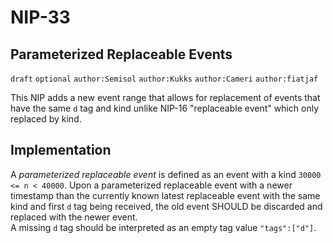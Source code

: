 NIP-33
======

Parameterized Replaceable Events
--------------------------------

`draft` `optional` `author:Semisol` `author:Kukks` `author:Cameri` `author:fiatjaf`

This NIP adds a new event range that allows for replacement of events that have
the same `d` tag and kind unlike NIP-16 "replaceable event" which only replaced
by kind.

Implementation
--------------
A *parameterized replaceable event* is defined as an event with a kind `30000 <= n < 40000`.
Upon a parameterized replaceable event with a newer timestamp than the currently known latest replaceable event with the same kind and first `d` tag being received, the old event SHOULD be discarded and replaced with the newer event.  
A missing `d` tag should be interpreted as an empty tag value `"tags":["d"]`.
